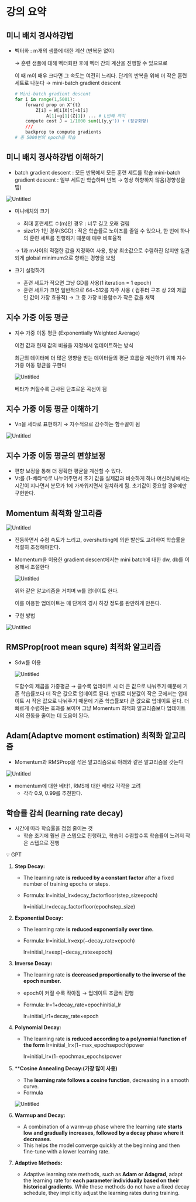 # 강의 요약

## 미니 배치 경사하강법

- 벡터화 : m개의 샘플에 대한 계산 (반복문 없이)
    
    → 훈련 샘플에 대해 벡터화한 후에 벡터 간의 계산을 진행할 수 있으므로
    
    이 때 m이 매우 크다면 그 속도는 여전히 느리다. 단계의 반복을 위해 더 작은 훈련 세트로 나눈다 → mini-batch gradient descent
    
    ```python
    # Mini-batch gradient descent
    for i in range(1,5001):
    	forward prop on X^{t}
    		Z[i] = W[i]X[t]+b[i]
    			A[1]=g[1](Z[1]) ... # L번째 까지
    	compute cost J = 1/1000 sum(L(y,y')) + (정규화항)
    	///
    	backprop to compute gradients 
    # 총 5000번의 epoch을 학습
    ```
    

## ****미니 배치 경사하강법 이해하기****

- batch gradient descent : 모든 반복에서 모든 훈련 세트를 학습
mini-batch gradient descent : 일부 세트만 학습하며 반복 → 항상 하향하지 않음(경향성을 띰)

![Untitled](자료/Untitled.png)

- 미니배치의 크기
    - 최대 훈련세트 수(m)인 경우 : 너무 길고 오래 걸림
    - size1가 1인 경우(SGD)  : 작은 학습률로 노이즈를 줄일 수 있으나, 한 번에 하나의 훈련 세트를 진행하기 때문에 매우 비효율적
    
    → 1과 m사이의 적절한 값을 지정하여 사용, 항상 최솟값으로 수렴하진 않지만 일관되게 global minimum으로 향하는 경향을 보임
    
- 크기 설정하기
    - 훈련 세트가 작으면 그냥 GD를 사용(1 iteration = 1 epoch)
    - 훈련 세트가 크면 일반적으로 64~512를 자주 사용 ( 컴퓨터 구조 상 2의 제곱인 값이 가장 효율적) → 그 중 가장 비용함수가 작은 값을 채택

## ****지수 가중 이동 평균****

- 지수 가중 이동 평균 (Exponentially Weighted Average)
    
    이전 값과 현재 값의 비율을 지정해서 업데이트하는 방식
    
    최근의 데이터에 더 많은 영향을 받는 데이터들의 평균 흐름을 계산하기 위해 지수 가중 이동 평균을 구한다
    
    ![Untitled](자료/Untitled%201.png)
    
    베타가 커질수록 근사된 단조로운 곡선이 됨
    

## ****지수 가중 이동 평균 이해하기****

- Vn을 세타로 표현하기 → 지수적으로 감수하는 함수꼴이 됨

![Untitled](자료/Untitled%202.png)

## ****지수 가중 이동 평균의 편향보정****

- 편향 보정을 통해 더 정확한 평균을 계산할 수 있다.
- Vt를 (1-베타^t)로 나누어주면서 초기 값을 실제값과 비슷하게 하나 머신러닝에서는 시간이 지나면서 분모가 1에 가까워지면서 일치하게 됨. 초기값이 중요할 경우에만 구현한다.

## ****Momentum 최적화 알고리즘****

![Untitled](자료/Untitled%203.png)

- 진동하면서 수렴 속도가 느리고, overshutting에 의한 발산도 고려하여 학습률을 적절히 조정해야한다.
- Momentum을 이용한 gradient descent에서는 mini batch에 대한 dw, db를 이용해서 조절한다
    
    ![Untitled](자료/Untitled%204.png)
    
    위와 같은 알고리즘을 거치며 w를 업데이트 한다.
    
    이를 이용한 업데이트는 매 단계의 경사 하강 정도를 완만하게 만든다.
    
- 구현 방법

![Untitled](자료/Untitled%205.png)

## ****RMSProp(root mean squre) 최적화 알고리즘****

- Sdw를 이용
    
    ![Untitled](자료/Untitled%206.png)
    
    도함수의 제곱을 가중평균 → 클수록 업데이트 시 더 큰 값으로 나눠주기 때문에 기존 학습률보다 더 작은 값으로 업데이트 된다. 반대로 미분값이 작은 곳에서는 업데이트 시 작은 값으로 나눠주기 때문에 기존 학습률보다 큰 값으로 업데이트 된다. 더 빠르게 수렴하는 효과를 보이며 그냥 Momentum 최적화 알고리즘보다 업데이트 시의 진동을 줄이는 데 도움이 된다. 
    

## ****Adam(Adaptve moment estimation) 최적화 알고리즘****

- Momentum과 RMSProp을 섞은 알고리즘으로 아래와 같은 알고리즘을 갖는다

![Untitled](자료/Untitled%207.png)

- momentum에 대한 베타1, RMS에 대한 베타2 각각을 고려
    - 각각 0.9, 0.99를 추천한다.

## ****학습률 감쇠 (learning rate decay)****

- 시간에 따라 학습률을 점점 줄이는 것
    - 학습 초기에 훨씬 큰 스텝으로 진행하고, 학습이 수렴할수록 학습률이 느려저 작은 스텝으로 진행

<aside>
💡 GPT

1. **Step Decay:**
    - The learning rate **is reduced by a constant factor** after a fixed number of training epochs or steps.
    - Formula: lr=initial_lr×decay_factorfloor(step_sizeepoch)
        
        lr=initial_lr×decay_factorfloor(epochstep_size)
        
2. **Exponential Decay:**
    - The learning rate **is reduced exponentially over time.**
    - Formula: lr=initial_lr×exp(−decay_rate×epoch)
        
        lr=initial_lr×exp(−decay_rate×epoch)
        
3. **Inverse Decay:**
    - The learning rate **is decreased proportionally to the inverse of the epoch number.**
    - epoch이 커질 수록 작아짐 → 업데이트 조금씩 진행
    - Formula: lr=1+decay_rate×epochinitial_lr
        
        lr=initial_lr1+decay_rate×epoch
        
4. **Polynomial Decay:**
    - The learning rate **is reduced according to a polynomial function of the form** lr=initial_lr×(1−max_epochsepoch)power
        
        lr=initial_lr×(1−epochmax_epochs)power
        
5. ****Cosine Annealing Decay:(가장 많이 사용)**
    - The **learning rate follows a cosine function**, decreasing in a smooth curve.
    - Formula
    
    ![Untitled](자료/Untitled%208.png)
    
6. **Warmup and Decay:**
    - A combination of a warm-up phase where the learning rate **starts low and gradually increases, followed by a decay phase where it decreases**.
    - This helps the model converge quickly at the beginning and then fine-tune with a lower learning rate.
7. **Adaptive Methods:**
    - Adaptive learning rate methods, such as **Adam or Adagrad**, adapt the learning rate for **each parameter individually based on their historical gradients**. While these methods do not have a fixed decay schedule, they implicitly adjust the learning rates during training.
</aside>